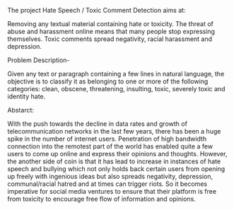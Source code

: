 
The project Hate Speech / Toxic Comment Detection aims at:

Removing any textual material containing hate or toxicity.
The threat of abuse and harassment online means that many people stop  expressing themselves.
Toxic comments spread negativity, racial harassment and depression.

Problem Description-

Given any text or paragraph containing a few lines in natural language, the objective  is to classify it as belonging to one or more of the following categories:  clean, obscene, threatening, insulting, toxic, severely toxic and identity hate.


Abstarct:

With the push towards the decline in data rates and growth of telecommunication networks in the last few years, there has been a huge spike in the number of internet users. Penetration of high bandwidth connection into the remotest part of the world has enabled quite a few users to come up online and express their opinions and thoughts. However, the another side of coin is that it has lead to increase in instances of hate speech and bullying which not only holds back certain users from opening up freely with ingenious ideas but also spreads negativity, depression, communal/racial hatred and at times can trigger riots. So it becomes imperative for social media ventures to ensure that their platform is free from toxicity to encourage free flow of information and opinions. 
